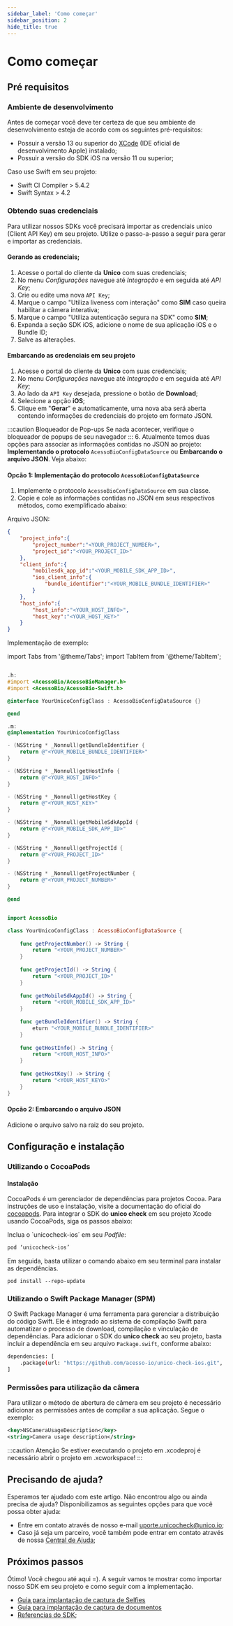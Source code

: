 ```yaml
---
sidebar_label: 'Como começar'
sidebar_position: 2
hide_title: true
---
```


# Como começar

## Pré requisitos


### Ambiente de desenvolvimento 
Antes de começar você deve ter certeza de que seu ambiente de desenvolvimento esteja de acordo com os seguintes pré-requisitos:
- Possuir a versão 13 ou superior do [XCode](https://developer.apple.com/xcode/) (IDE oficial de desenvolvimento Apple) instalado;
- Possuir a versão do SDK iOS na versão 11 ou superior;

Caso use Swift em seu projeto:
- Swift CI Compiler > 5.4.2
- Swift Syntax > 4.2

### Obtendo suas credenciais

Para utilizar nossos SDKs você precisará importar as credenciais unico (Client API Key) em seu projeto. Utilize o passo-a-passo a seguir para gerar e importar as credenciais.

#### Gerando as credenciais;

1. Acesse o portal do cliente da **Unico** com suas credenciais;
2. No menu *Configurações* navegue até *Integração* e em seguida até *API Key*;
3. Crie ou edite uma nova `API Key`;
4. Marque o campo "Utiliza liveness com interação" como **SIM** caso queira habilitar a câmera interativa;
5. Marque o campo "Utiliza autenticação segura na SDK" como **SIM**;
6. Expanda a seção SDK iOS, adicione o nome de sua aplicação iOS e o Bundle ID;
7. Salve as alterações.

#### Embarcando as credenciais em seu projeto

1. Acesse o portal do cliente da **Unico** com suas credenciais;
2. No menu *Configurações* navegue até *Integração* e em seguida até *API Key*;
3. Ao lado da `API Key` desejada, pressione o botão de **Download**;
4. Selecione a opção **iOS**;
5. Clique em "**Gerar**" e automaticamente, uma nova aba será aberta contendo informações de credenciais do projeto em formato JSON.
<!-- TODO Destacar que o arquivo precisa estar em um lugar público -->

:::caution Bloqueador de Pop-ups
Se nada acontecer, verifique o bloqueador de popups de seu navegador
:::
6. Atualmente temos duas opções para associar as informações contidas no JSON ao projeto: **Implementando o protocolo** `AcessoBioConfigDataSource` ou **Embarcando o arquivo JSON**. Veja abaixo: 

#### Opcão 1: Implementação do protocolo `AcessoBioConfigDataSource`

1. Implemente o protocolo `AcessoBioConfigDataSource` em sua classe.  
2. Copie e cole as informações contidas no JSON em seus respectivos métodos, como exemplificado abaixo: 

Arquivo JSON: 

```json
{
	"project_info":{
		"project_number":"<YOUR_PROJECT_NUMBER>",
		"project_id":"<YOUR_PROJECT_ID>"
	},
	"client_info":{
		"mobilesdk_app_id":"<YOUR_MOBILE_SDK_APP_ID>",
		"ios_client_info":{
			"bundle_identifier":"<YOUR_MOBILE_BUNDLE_IDENTIFIER>"
		}
	},
	"host_info":{
		"host_info":"<YOUR_HOST_INFO>",
		"host_key":"<YOUR_HOST_KEY>"
	}
}
```

Implementação de exemplo:

import Tabs from '@theme/Tabs';
import TabItem from '@theme/TabItem';

<Tabs>
  <TabItem value="objectivec" label="Objective-c" default>

```objectivec 

.h:
#import <AcessoBio/AcessoBioManager.h>
#import <AcessoBio/AcessoBio-Swift.h>

@interface YourUnicoConfigClass : AcessoBioConfigDataSource {}

@end

.m:
@implementation YourUnicoConfigClass

- (NSString * _Nonnull)getBundleIdentifier {
    return @"<YOUR_MOBILE_BUNDLE_IDENTIFIER>"
}

- (NSString * _Nonnull)getHostInfo {
    return @"<YOUR_HOST_INFO>"
}

- (NSString * _Nonnull)getHostKey {
    return @"<YOUR_HOST_KEY>"
}

- (NSString * _Nonnull)getMobileSdkAppId {
    return @"<YOUR_MOBILE_SDK_APP_ID>"
}

- (NSString * _Nonnull)getProjectId {
    return @"<YOUR_PROJECT_ID>"
}

- (NSString * _Nonnull)getProjectNumber {
    return @"<YOUR_PROJECT_NUMBER>"
}

@end

```
  </TabItem>

  <TabItem value="swift" label="Swift">

```swift

import AcessoBio

class YourUnicoConfigClass : AcessoBioConfigDataSource {
    
    func getProjectNumber() -> String {
        return "<YOUR_PROJECT_NUMBER>"
    }
    
    func getProjectId() -> String {
        return "<YOUR_PROJECT_ID>"
    }
    
    func getMobileSdkAppId() -> String {
        return "<YOUR_MOBILE_SDK_APP_ID>"
    }
    
    func getBundleIdentifier() -> String {
        eturn "<YOUR_MOBILE_BUNDLE_IDENTIFIER>"
    }
    
    func getHostInfo() -> String {
        return "<YOUR_HOST_INFO>"
    }
    
    func getHostKey() -> String {
        return "<YOUR_HOST_KEYO>"
    }
}

```

  </TabItem>
</Tabs>

#### Opcão 2: Embarcando o arquivo JSON

Adicione o arquivo salvo na raiz do seu projeto.


## Configuração e instalação

### Utilizando o CocoaPods

#### Instalação 

CocoaPods é um gerenciador de dependências para projetos Cocoa. Para instruções de uso e instalação, visite a documentação do oficial do [cocoapods](https://cocoapods.org/). Para integrar o SDK do **unico check**  em seu projeto Xcode usando CocoaPods, siga os passos abaixo:

Inclua o ´unicocheck-ios´ em seu *Podfile*:

```bash 
pod ‘unicocheck-ios’
```

Em seguida, basta utilizar o comando abaixo em seu terminal para instalar as dependências.

```
pod install --repo-update
```

### Utilizando o Swift Package Manager (SPM)

O Swift Package Manager é uma ferramenta para gerenciar a distribuição do código Swift. Ele é integrado ao sistema de compilação Swift para automatizar o processo de download, compilação e vinculação de dependências. Para adicionar o SDK do **unico check** ao seu projeto, basta incluir a dependência em seu arquivo `Package.swift`, conforme abaixo:

```bash title="Package.swift"
dependencies: [
    .package(url: "https://github.com/acesso-io/unico-check-ios.git", .upToNextMajor(from: "2.1.0"))
]
```

### Permissões para utilização da câmera

Para utilizar o método de abertura de câmera em seu projeto é necessário adicionar as permissões antes de compilar a sua aplicação. Segue o exemplo:

```xml 
<key>NSCameraUsageDescription</key>
<string>Camera usage description</string>
```

:::caution Atenção
Se estiver executando o projeto em .xcodeproj é necessário abrir o projeto em .xcworkspace!
::: 


## Precisando de ajuda?

Esperamos ter ajudado com este artigo. Não encontrou algo ou ainda precisa de ajuda? Disponibilizamos as seguintes opções para que você possa obter ajuda:

- Entre em contato através de nosso e-mail [uporte.unicocheck@unico.io](mailto:uporte.unicocheck@unico.io);
- Caso já seja um parceiro, você também pode entrar em contato através de nossa [Central de Ajuda](https://ajuda.unico.io/hc/pt-br/categories/360002344171);

## Próximos passos

Ótimo! Você chegou até aqui =). A seguir vamos te mostrar como importar nosso SDK em seu projeto e como seguir com a implementação.

- [Guia para implantação de captura de Selfies](fluxos/captura-selfies)
- [Guia para implantação de captura de documentos](fluxos/captura-selfies)
- [Referencias do SDK](referencias);

